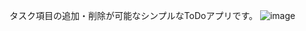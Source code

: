 タスク項目の追加・削除が可能なシンプルなToDoアプリです。
![image](https://github.com/user-attachments/assets/301f8063-667a-45d8-9854-e198f916240f)
